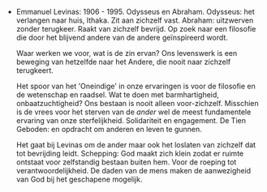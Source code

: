 - Emmanuel Levinas: 1906 - 1995.
  Odysseus en Abraham. Odysseus: het verlangen naar huis, Ithaka. Zit aan zichzelf vast. Abraham: uitzwerven zonder terugkeer. Raakt van zichzelf bevrijd. Op zoek naar een filosofie die door het blijvend andere van de andere geïnspireerd wordt. 
  
  Waar werken we voor, wat is de zin ervan? Ons levenswerk is een beweging van hetzelfde naar het Andere, die nooit naar zichzelf terugkeert. 
  
  Het spoor van het 'Oneindige' in onze ervaringen is voor de filosofie en de wetenschap en raadsel. Wat te doen met barmhartigheid, onbaatzuchtigheid? Ons bestaan is nooit alleen voor-zichzelf. Misschien is de vrees voor het sterven van de *ander* wel de meest fundamentele ervaring van onze sterfelijkheid. Solidariteit en engagement. De Tien Geboden: en opdracht om anderen en leven te gunnen. 
  
  Het gaat bij Levinas om de ander maar ook het loslaten van zichzelf dat tot bevrijding leidt. Schepping: God maakt zich klein zodat er ruimte ontstaat voor zelfstandig bestaan buiten hem. Voor de roeping tot verantwoordelijkheid. De daden van de mens maken de aanwezigheid van God bij het geschapene mogelijk.